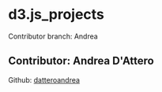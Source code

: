 # d3.js_projects
Contributor branch: Andrea 
## Contributor: Andrea D'Attero
Github: [datteroandrea](https://github.com/datteroandrea)
